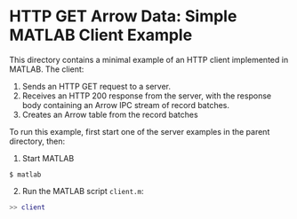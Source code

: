 <!---
  Licensed to the Apache Software Foundation (ASF) under one
  or more contributor license agreements.  See the NOTICE file
  distributed with this work for additional information
  regarding copyright ownership.  The ASF licenses this file
  to you under the Apache License, Version 2.0 (the
  "License"); you may not use this file except in compliance
  with the License.  You may obtain a copy of the License at

    http://www.apache.org/licenses/LICENSE-2.0

  Unless required by applicable law or agreed to in writing,
  software distributed under the License is distributed on an
  "AS IS" BASIS, WITHOUT WARRANTIES OR CONDITIONS OF ANY
  KIND, either express or implied.  See the License for the
  specific language governing permissions and limitations
  under the License.
-->

# HTTP GET Arrow Data: Simple MATLAB Client Example

This directory contains a minimal example of an HTTP client implemented in MATLAB. The client:

1. Sends an HTTP GET request to a server.
2. Receives an HTTP 200 response from the server, with the response body containing an Arrow IPC stream of record batches.
3. Creates an Arrow table from the record batches

To run this example, first start one of the server examples in the parent directory, then:

1. Start MATLAB

```shell
$ matlab
```

2. Run the MATLAB script `client.m`:

```matlab
>> client
```
